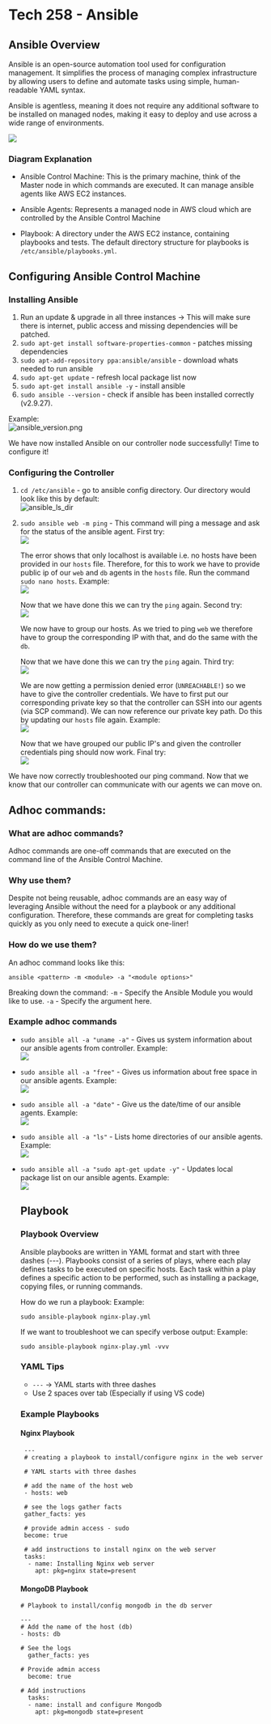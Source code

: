 # Tech 258 - Ansible

## Ansible Overview
Ansible is an open-source automation tool used for configuration management. It simplifies the process of managing complex infrastructure by allowing users to define and automate tasks using simple, human-readable YAML syntax. 

Ansible is agentless, meaning it does not require any additional software to be installed on managed nodes, making it easy to deploy and use across a wide range of environments.


![](images/ansible_architecture_diagram.png)

### Diagram Explanation
- Ansible Control Machine: This is the primary machine, think of the Master node in which commands are executed. It can manage ansible agents like AWS EC2 instances.

- Ansible Agents: Represents a managed node in AWS cloud which are controlled by the Ansible Control Machine

- Playbook: A directory under the AWS EC2 instance, containing playbooks and tests. The default directory structure for playbooks is `/etc/ansible/playbooks.yml`.

## Configuring Ansible Control Machine
### Installing Ansible
1) Run an update & upgrade in all three instances -> This will make sure there is internet, public access and missing dependencies will be patched. 
2) `sudo apt-get install software-properties-common` - patches missing dependencies
3) `sudo apt-add-repository ppa:ansible/ansible` - download whats needed to run ansible
4) `sudo apt-get update` - refresh local package list now
5) `sudo apt-get install ansible -y` - install ansible
6) `sudo ansible --version` - check if ansible has been installed correctly (v2.9.27).

Example: <br>
![ansible_version.png](images/ansible_version.png)

We have now installed Ansible on our controller node successfully! Time to configure it!

### Configuring the Controller
1) `cd /etc/ansible` - go to ansible config directory. Our directory would look like this by default: <br>
![ansible_ls_dir](images/ansible_ls_dir.png)
2) `sudo ansible web -m ping` - This command will ping a message and ask for the status of the ansible agent. First try: <br>
![](images/ansible_ping_first_try.png)

    The error shows that only localhost is available i.e. no hosts have been provided in our `hosts` file. Therefore, for this to work we have to provide public ip of our `web` and `db` agents in the `hosts` file. Run the command `sudo nano hosts`. Example: <br>
    ![](images/ansible_hosts_file.png)

    Now that we have done this we can try the `ping` again. Second try: <br>
    ![](images/ansible_ping_second_try.png)

    We now have to group our hosts. As we tried to ping `web` we therefore have to group the corresponding IP with that, and do the same with the `db`. 

    Now that we have done this we can try the `ping` again. Third try: <br>
    ![](images/ansible_ping_third_try.png)

    We are now getting a permission denied error (`UNREACHABLE!`) so we have to give the controller credentials. We have to first put our corresponding private key so that the controller can SSH into our agents (via SCP command). We can now reference our private key path. Do this by updating our `hosts` file again. Example: <br>
    ![](images/ansible_hosts_correctly_configured.png)

    Now that we have grouped our public IP's and given the controller credentials ping should now work. Final try: <br>
    ![](images/ansible_ping_success.png)

We have now correctly troubleshooted our ping command. Now that we know that our controller can communicate with our agents we can move on.

## Adhoc commands:
### What are adhoc commands?
Adhoc commands are one-off commands that are executed on the command line of the Ansible Control Machine.

### Why use them?
Despite not being reusable, adhoc commands are an easy way of leveraging Ansible without the need for a playbook or any additional configuration. Therefore, these commands are great for completing tasks quickly as you only need to execute a quick one-liner! 

### How do we use them?
An adhoc command looks like this:
```
ansible <pattern> -m <module> -a "<module options>"
```

Breaking down the command:
`-m` - Specify the Ansible Module you would like to use.
`-a` - Specify the argument here.

### Example adhoc commands
- `sudo ansible all -a "uname -a"` - Gives us system information about our ansible agents from controller. Example: <br>
![](images/ansible_adhoc_uname.png)

- `sudo ansible all -a "free"` - Gives us information about free space in our ansible agents. Example: <br>
![](images/ansible_adhoc_free.png)

- `sudo ansible all -a "date"` - Give us the date/time of our ansible agents. Example: <br>
![](images/ansible_adhoc_date.png)

- `sudo ansible all -a "ls"` - Lists home directories of our ansible agents. Example: <br>
![](images/ansible_adhoc_ls.png)

- `sudo ansible all -a "sudo apt-get update -y"` - Updates local package list on our ansible agents. Example: <br>
![](images/ansible_adhoc_update.png)

  ## Playbook
  ### Playbook Overview
  Ansible playbooks are written in YAML format and start with three dashes (---). Playbooks consist of a series of plays, where each play defines tasks to be executed on specific hosts. Each task within a play defines a specific action to be performed, such as installing a package, copying files, or running commands.

  How do we run a playbook: Example: <br>
  ```
  sudo ansible-playbook nginx-play.yml
  ```

  If we want to troubleshoot we can specify verbose output: Example: <br>
  ```
  sudo ansible-playbook nginx-play.yml -vvv
  ```

  ### YAML Tips
  - `---` -> YAML starts with three dashes
  - Use 2 spaces over tab (Especially if using VS code)

  ### Example Playbooks
  #### Nginx Playbook
  ```
   ---
   # creating a playbook to install/configure nginx in the web server

   # YAML starts with three dashes

   # add the name of the host web
   - hosts: web

   # see the logs gather facts
   gather_facts: yes

   # provide admin access - sudo
   become: true

   # add instructions to install nginx on the web server
   tasks:
    - name: Installing Nginx web server
      apt: pkg=nginx state=present
  ```

  #### MongoDB Playbook
  ```
  # Playbook to install/config mongodb in the db server

  ---
  # Add the name of the host (db)
  - hosts: db

  # See the logs
    gather_facts: yes

  # Provide admin access
    become: true
 
  # Add instructions
    tasks:
    - name: install and configure Mongodb
      apt: pkg=mongodb state=present
  ```